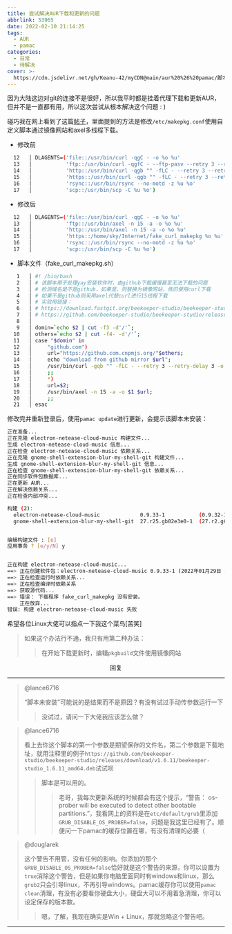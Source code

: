 ```yaml
---
title: 尝试解决AUR下载和更新的问题
abbrlink: 53965
date: 2022-02-10 21:14:25
tags:
  - AUR
  - pamac
categories:
  - 日常
  - 待解决
cover: >-
  https://cdn.jsdelivr.net/gh/Keanu-42/myCDN@main/aur%20%26%20pamac/脚本.png
---
```

因为大陆这边对git的连接不是很好，所以我平时都是挂着代理下载和更新AUR，但并不是一直都有用，所以这次尝试从根本解决这个问题 : )

碰巧我在网上看到了这篇[帖子](https://zhuanlan.zhihu.com/p/176987140)，里面提到的方法是修改`/etc/makepkg.conf`使用自定义脚本通过镜像网站和axel多线程下载。

- 修改前

```bash
  12   │ DLAGENTS=('file::/usr/bin/curl -qgC - -o %o %u'
  13   │           'ftp::/usr/bin/curl -qgfC - --ftp-pasv --retry 3 --retry-delay 3 -o %o %u'
  14   │           'http::/usr/bin/curl -qgb "" -fLC - --retry 3 --retry-delay 3 -o %o %u'
  15   │           'https::/usr/bin/curl -qgb "" -fLC - --retry 3 --retry-delay 3 -o %o %u'
  16   │           'rsync::/usr/bin/rsync --no-motd -z %u %o'
  17   │           'scp::/usr/bin/scp -C %u %o')
```

- 修改后

```bash
  12   │ DLAGENTS=('file::/usr/bin/curl -qgC - -o %o %u'
  13   │           'ftp::/usr/bin/axel -n 15 -a -o %o %u'
  14   │           'http::/usr/bin/axel -n 15 -a -o %o %u'
  15   │           'https::/home/sky/Internet/fake_curl_makepkg %o %u'
  16   │           'rsync::/usr/bin/rsync --no-motd -z %u %o'
  17   │           'scp::/usr/bin/scp -C %u %o')
```

- 脚本文件（fake_curl_makepkg.sh）

```bash
   1   │ #! /bin/bash
   2   │ # 该脚本用于处理yay安装软件时，由github下载缓慢甚至无法下载的问题
   3   │ # 检测域名是不是github，如果是，则替换为镜像网站，依旧使用curl下载
   4   │ # 如果不是github则采用axel代替curl进行15线程下载
   5   │ # 实验用链接：
   6   │ # https://download.fastgit.org/beekeeper-studio/beekeeper-studio/releases/download/v1.6.11/beekeeper-studio_1.6.11_amd64.deb
   7   │ # https://github.com/beekeeper-studio/beekeeper-studio/releases/download/v1.6.11/beekeeper-studio_1.6.11_amd64.deb
   8   │ 
   9   │ domin=`echo $2 | cut -f3 -d'/'`;
  10   │ others=`echo $2 | cut -f4- -d'/'`;
  11   │ case "$domin" in 
  12   │     "github.com")
  13   │     url="https://github.com.cnpmjs.org/"$others;
  14   │     echo "download from github mirror $url";
  15   │     /usr/bin/curl -gqb "" -fLC - --retry 3 --retry-delay 3 -o $1 $url;
  16   │     ;;
  17   │     *)
  18   │     url=$2;
  19   │     /usr/bin/axel -n 15 -a -o $1 $url;
  20   │     ;;
  21   │ esac
```

修改完并重新登录后，使用`pamac update`进行更新，会提示该脚本未安装：

```bash
正在准备...
正在克隆 electron-netease-cloud-music 构建文件...
生成 electron-netease-cloud-music 信息...
正在检查 electron-netease-cloud-music 依赖关系...
正在克隆 gnome-shell-extension-blur-my-shell-git 构建文件...
生成 gnome-shell-extension-blur-my-shell-git 信息...
正在检查 gnome-shell-extension-blur-my-shell-git 依赖关系...
正在同步软件包数据库...
正在更新 AUR...                                                                                         
正在解决依赖关系...                                                                                     
正在检查内部冲突...

构建 (2):
  electron-netease-cloud-music             0.9.33-1           (0.9.32-1)          AUR
  gnome-shell-extension-blur-my-shell-git  27.r25.gb02e3e0-1  (27.r2.g6d1e992-1)  AUR


编辑构建文件 : [e] 
应用事务 ? [e/y/N] y


正在构建 electron-netease-cloud-music...
==> 正在创建软件包：electron-netease-cloud-music 0.9.33-1 (2022年01月29日 星期六 10时10分11秒)
==> 正在检查运行时依赖关系...
==> 正在检查编译时依赖关系
==> 获取源代码...
==> 错误： 下载程序 fake_curl_makepkg 没有安装。
    正在放弃...
错误: 构建 electron-netease-cloud-music 失败
```

希望各位Linux大佬可以指点一下我这个菜鸟[苦笑]

> 如果这个办法行不通，我只有用第二种办法：
>> 在开始下载更新时，编辑`pkgbuild`文件使用镜像网站


<center>回复</center>

----

> @lance6716
> 
> “脚本未安装”可能说的是结果而不是原因？有没有试过手动传参数运行一下
> > 没试过，请问一下大佬我应该怎么做？

> @lance6716
> 
> 看上去你这个脚本的第一个参数是期望保存的文件名，第二个参数是下载地址，就用注释里的例子`https://github.com/beekeeper-studio/beekeeper-studio/releases/download/v1.6.11/beekeeper-studio_1.6.11_amd64.deb`试试呗
>> 脚本是可以用的。
>>> 老哥，我每次更新系统的时候都会有这个提示，“警告： os-prober will be executed to detect other bootable partitions.”，我看网上的资料是在`etc/default/grub`里添加`GRUB_DISABLE_OS_PROBER=false`，问题是我这里已经有了。顺便问一下pamac的缓存位置在哪，有没有清理的必要（

> @douglarek
> 
> 这个警告不用管，没有任何的影响。你添加的那个`GRUB_DISABLE_OS_PROBER=false`恰好就是这个警告的来源，你可以设置为`true`消除这个警告，但是如果你电脑里面同时有windows和linux，那么`grub2`只会引导linux，不再引导windows。pamac缓存你可以使用`pamac clean`清理，有没有必要看你硬盘大小，硬盘大可以不用着急清理，你可以设定保存的版本数。
>> 嗯，了解，我现在确实是Win + Linux，那就忽略这个警告吧。

----
